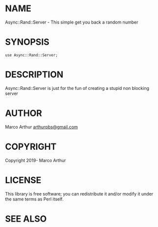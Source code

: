 # NAME

Async::Rand::Server - This simple get you back a random number

# SYNOPSIS

    use Async::Rand::Server;

# DESCRIPTION

Async::Rand::Server is just for the fun of creating a stupid non blocking server

# AUTHOR

Marco Arthur <arthurpbs@gmail.com>

# COPYRIGHT

Copyright 2019- Marco Arthur

# LICENSE

This library is free software; you can redistribute it and/or modify
it under the same terms as Perl itself.

# SEE ALSO
